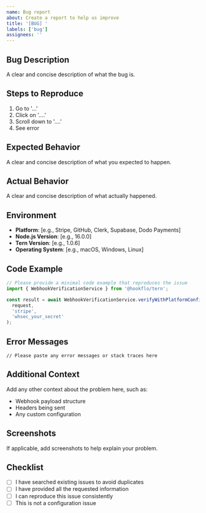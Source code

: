 ```yaml
---
name: Bug report
about: Create a report to help us improve
title: '[BUG] '
labels: ['bug']
assignees: ''
---
```


## Bug Description

A clear and concise description of what the bug is.

## Steps to Reproduce

1. Go to '...'
2. Click on '....'
3. Scroll down to '....'
4. See error

## Expected Behavior

A clear and concise description of what you expected to happen.

## Actual Behavior

A clear and concise description of what actually happened.

## Environment

- **Platform**: [e.g., Stripe, GitHub, Clerk, Supabase, Dodo Payments]
- **Node.js Version**: [e.g., 16.0.0]
- **Tern Version**: [e.g., 1.0.6]
- **Operating System**: [e.g., macOS, Windows, Linux]

## Code Example

```typescript
// Please provide a minimal code example that reproduces the issue
import { WebhookVerificationService } from '@hookflo/tern';

const result = await WebhookVerificationService.verifyWithPlatformConfig(
  request,
  'stripe',
  'whsec_your_secret'
);
```

## Error Messages

```
// Please paste any error messages or stack traces here
```

## Additional Context

Add any other context about the problem here, such as:
- Webhook payload structure
- Headers being sent
- Any custom configuration

## Screenshots

If applicable, add screenshots to help explain your problem.

## Checklist

- [ ] I have searched existing issues to avoid duplicates
- [ ] I have provided all the requested information
- [ ] I can reproduce this issue consistently
- [ ] This is not a configuration issue
